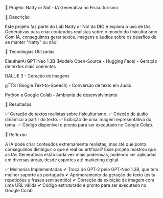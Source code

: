 🚀 Projeto: Natty or Not - IA Generativa no Fisiculturismo

📒 Descrição

Este projeto faz parte do Lab Natty or Not da DIO e explora o uso de IAs Generativas para criar conteúdos realistas sobre o mundo do fisiculturismo. Com IA, conseguimos gerar textos, imagens e áudios sobre os desafios de se manter "Natty" ou não!

🤖 Tecnologias Utilizadas

EleutherAI GPT-Neo 1.3B (Modelo Open-Source - Hugging Face) - Geração de textos mais coerentes

DALL·E 3 - Geração de imagens

gTTS (Google Text-to-Speech) - Conversão de texto em áudio

Python e Google Colab - Ambiente de desenvolvimento

🚀 Resultados

✅ Geração de textos realistas sobre fisiculturismo.
✅ Criação de áudio dinâmico a partir do texto.
✅ Exibição de uma imagem representativa do tema.
✅ Código disponível e pronto para ser executado no Google Colab.

💭 Reflexão

A IA pode criar conteúdos extremamente realistas, mas até que ponto conseguimos distinguir o que é real ou artificial? Esse projeto mostrou que as IAs Generativas estão cada vez mais poderosas, podendo ser aplicadas em diversas áreas, desde esportes até marketing digital.

✅ Melhorias Implementadas
✔ Troca do GPT-2 pelo GPT-Neo 1.3B, que tem melhor suporte ao português
✔ Aprimoramento da geração de texto (evita repetições e frases sem sentido)
✔ Correção da exibição de imagem com uma URL válida
✔ Código estruturado e pronto para ser executado no Google Colab


